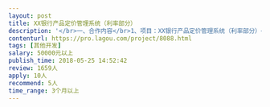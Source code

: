 ```yaml
---                
layout: post       
title: XX银行产品定价管理系统（利率部分）           
description: '</br>一、合作内容</br>1、项目：XX银行产品定价管理系统（利率部分）</br>2、建设目标</br>实现产品利率的定价指导和全行利率的统筹管理。开展产品定价管理系统（利率部分）建设，一方面将强化全行存贷款业务定价的系统支持，有助于存贷款利率管理实施方案的执行和监督，从而提高我行自主定价能力和定价效率；另一方面将有力提升全行产品定价管理水平，逐步推进存贷款业务的科学定价和精细化管理，适应向价值最大化管理目标的转变。</br>定价管理系统（利率部分）建设目标是通过与多个系统对接，应用贷款定价计算引擎，进行贷款业务利率定价测算与查询、利率监测与预警、报表分析等经营管理活动，实现全行利率管理的整合和全行存贷款业务定价的统筹管理。</br>3、工程进度要求，建设周期7个月。</br></br>二、合作要求</br>1、做过银行或者贷款业务相关系统经验，有一些成果。</br>'     
contenturl: https://pro.lagou.com/project/8088.html      
tags: [其他开发]            
salary: 50000元以上          
publish_time: 2018-05-25 14:52:42         
review: 1659人                   
apply: 10人                   
recommend: 5人                   
time_range: 3个月以上              
---                 
```


